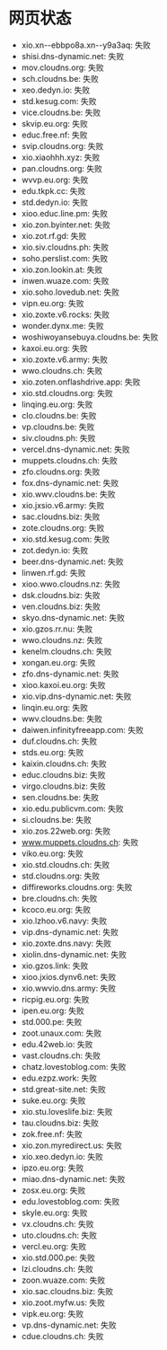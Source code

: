 # 网页状态
- xio.xn--ebbpo8a.xn--y9a3aq: 失败
- shisi.dns-dynamic.net: 失败
- mov.cloudns.org: 失败
- sch.cloudns.be: 失败
- xeo.dedyn.io: 失败
- std.kesug.com: 失败
- vice.cloudns.be: 失败
- skvip.eu.org: 失败
- educ.free.nf: 失败
- svip.cloudns.org: 失败
- xio.xiaohhh.xyz: 失败
- pan.cloudns.org: 失败
- wvvp.eu.org: 失败
- edu.tkpk.cc: 失败
- std.dedyn.io: 失败
- xioo.educ.line.pm: 失败
- xio.zon.byinter.net: 失败
- xio.zot.rf.gd: 失败
- xio.siv.cloudns.ph: 失败
- soho.perslist.com: 失败
- xio.zon.lookin.at: 失败
- inwen.wuaze.com: 失败
- xio.soho.lovedub.net: 失败
- vipn.eu.org: 失败
- xio.zoxte.v6.rocks: 失败
- wonder.dynx.me: 失败
- woshiwoyansebuya.cloudns.be: 失败
- kaxoi.eu.org: 失败
- xio.zoxte.v6.army: 失败
- wwo.cloudns.ch: 失败
- xio.zoten.onflashdrive.app: 失败
- xio.std.cloudns.org: 失败
- linqing.eu.org: 失败
- clo.cloudns.be: 失败
- vp.cloudns.be: 失败
- siv.cloudns.ph: 失败
- vercel.dns-dynamic.net: 失败
- muppets.cloudns.ch: 失败
- zfo.cloudns.org: 失败
- fox.dns-dynamic.net: 失败
- xio.wwv.cloudns.be: 失败
- xio.jxsio.v6.army: 失败
- sac.cloudns.biz: 失败
- zote.cloudns.org: 失败
- xio.std.kesug.com: 失败
- zot.dedyn.io: 失败
- beer.dns-dynamic.net: 失败
- linwen.rf.gd: 失败
- xioo.wwo.cloudns.nz: 失败
- dsk.cloudns.biz: 失败
- ven.cloudns.biz: 失败
- skyo.dns-dynamic.net: 失败
- xio.gzos.rr.nu: 失败
- wwo.cloudns.nz: 失败
- kenelm.cloudns.ch: 失败
- xongan.eu.org: 失败
- zfo.dns-dynamic.net: 失败
- xioo.kaxoi.eu.org: 失败
- xio.vip.dns-dynamic.net: 失败
- linqin.eu.org: 失败
- wwv.cloudns.be: 失败
- daiwen.infinityfreeapp.com: 失败
- duf.cloudns.ch: 失败
- stds.eu.org: 失败
- kaixin.cloudns.ch: 失败
- educ.cloudns.biz: 失败
- virgo.cloudns.biz: 失败
- sen.cloudns.be: 失败
- xio.edu.publicvm.com: 失败
- si.cloudns.be: 失败
- xio.zos.22web.org: 失败
- www.muppets.cloudns.ch: 失败
- viko.eu.org: 失败
- xio.std.cloudns.ch: 失败
- std.cloudns.org: 失败
- diffireworks.cloudns.org: 失败
- bre.cloudns.ch: 失败
- kcoco.eu.org: 失败
- xio.lzhoo.v6.navy: 失败
- vip.dns-dynamic.net: 失败
- xio.zoxte.dns.navy: 失败
- xiolin.dns-dynamic.net: 失败
- xio.gzos.link: 失败
- xioo.jxios.dynv6.net: 失败
- xio.wwvio.dns.army: 失败
- ricpig.eu.org: 失败
- ipen.eu.org: 失败
- std.000.pe: 失败
- zoot.unaux.com: 失败
- edu.42web.io: 失败
- vast.cloudns.ch: 失败
- chatz.lovestoblog.com: 失败
- edu.ezpz.work: 失败
- std.great-site.net: 失败
- suke.eu.org: 失败
- xio.stu.loveslife.biz: 失败
- tau.cloudns.biz: 失败
- zok.free.nf: 失败
- xio.zon.myredirect.us: 失败
- xio.xeo.dedyn.io: 失败
- ipzo.eu.org: 失败
- miao.dns-dynamic.net: 失败
- zosx.eu.org: 失败
- edu.lovestoblog.com: 失败
- skyle.eu.org: 失败
- vx.cloudns.ch: 失败
- uto.cloudns.ch: 失败
- vercl.eu.org: 失败
- xio.std.000.pe: 失败
- lzi.cloudns.ch: 失败
- zoon.wuaze.com: 失败
- xio.sac.cloudns.biz: 失败
- xio.zoot.myfw.us: 失败
- vipk.eu.org: 失败
- vp.dns-dynamic.net: 失败
- cdue.cloudns.ch: 失败
